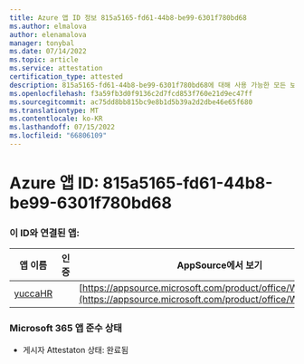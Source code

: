 ```yaml
---
title: Azure 앱 ID 정보 815a5165-fd61-44b8-be99-6301f780bd68
ms.author: elmalova
author: elenamalova
manager: tonybal
ms.date: 07/14/2022
ms.topic: article
ms.service: attestation
certification_type: attested
description: 815a5165-fd61-44b8-be99-6301f780bd68에 대해 사용 가능한 모든 보안 및 규정 준수 정보입니다.
ms.openlocfilehash: f3a59fb3d0f9136c2d7fcd853f760e21d9ec47ff
ms.sourcegitcommit: ac75dd8bb815bc9e8b1d5b39a2d2dbe46e65f680
ms.translationtype: MT
ms.contentlocale: ko-KR
ms.lasthandoff: 07/15/2022
ms.locfileid: "66806109"
---
```

# <a name="azure-app-id-815a5165-fd61-44b8-be99-6301f780bd68"></a>Azure 앱 ID: 815a5165-fd61-44b8-be99-6301f780bd68


### <a name="apps-associated-with-this-id"></a>이 ID와 연결된 앱:
| **앱 이름** | **인증** | **AppSource에서 보기** |
|--------------|---------------|-----------------------|
| [yuccaHR](../forward/WA200003242.md) |  | [https://appsource.microsoft.com/product/office/WA200003242](https://appsource.microsoft.com/product/office/WA200003242) |

### <a name="microsoft-365-app-compliance-status"></a>Microsoft 365 앱 준수 상태
- 게시자 Attestaton 상태: 완료됨
